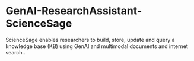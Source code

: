 # GenAI-ResearchAssistant-ScienceSage
ScienceSage enables researchers to build, store, update and query a knowledge base (KB) using GenAI and multimodal documents and internet search..
